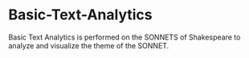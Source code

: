 # Basic-Text-Analytics
Basic Text Analytics is performed on the SONNETS of Shakespeare to analyze and visualize the theme of the SONNET.
